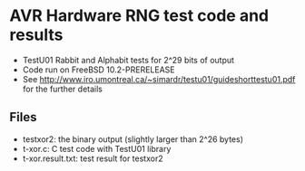 # AVR Hardware RNG test code and results

* TestU01 Rabbit and Alphabit tests for 2^29 bits of output
* Code run on FreeBSD 10.2-PRERELEASE
* See <http://www.iro.umontreal.ca/~simardr/testu01/guideshorttestu01.pdf> for the further details

## Files

* testxor2: the binary output (slightly larger than 2^26 bytes)
* t-xor.c: C test code with TestU01 library
* t-xor.result.txt: test result for testxor2


